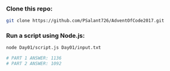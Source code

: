 ### Clone this repo:
```bash
git clone https://github.com/PSalant726/AdventOfCode2017.git
```

### Run a script using Node.js:
```bash
node Day01/script.js Day01/input.txt

# PART 1 ANSWER: 1136
# PART 2 ANSWER: 1092
```
